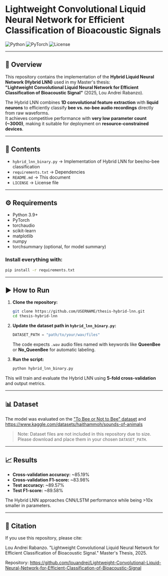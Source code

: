 # Lightweight Convolutional Liquid Neural Network for Efficient Classification of Bioacoustic Signals

![Python](https://img.shields.io/badge/python-3.9+-blue.svg)
![PyTorch](https://img.shields.io/badge/framework-PyTorch-red)
![License](https://img.shields.io/badge/license-MIT-green.svg)

---

## 📌 Overview
This repository contains the implementation of the **Hybrid Liquid Neural Network (Hybrid LNN)** used in my Master's thesis:  
**"Lightweight Convolutional Liquid Neural Network for Efficient Classification of Bioacoustic Signal"** (2025, Lou Andrei Rabanzo).

The Hybrid LNN combines **1D convolutional feature extraction** with **liquid neurons** to efficiently classify **bee vs. no-bee audio recordings** directly from raw waveforms.  
It achieves competitive performance with **very low parameter count (~3000)**, making it suitable for deployment on **resource-constrained devices**.

---

## 📂 Contents
- `hybrid_lnn_binary.py` → Implementation of Hybrid LNN for bee/no-bee classification  
- `requirements.txt` → Dependencies  
- `README.md` → This document  
- `LICENSE` → License file  

---

## ⚙️ Requirements
- Python 3.9+
- PyTorch
- torchaudio
- scikit-learn
- matplotlib
- numpy
- torchsummary (optional, for model summary)

### Install everything with:

```bash
pip install -r requirements.txt
```
---

## ▶️ How to Run

1.  **Clone the repository:**

    ```bash
    git clone https://github.com/USERNAME/thesis-hybrid-lnn.git
    cd thesis-hybrid-lnn
    ```

2.  **Update the dataset path in `hybrid_lnn_binary.py`:**

    ```python
    DATASET_PATH = "path/to/your/wav/files"
    ```

    The code expects `.wav` audio files named with keywords like **QueenBee** or **No_QueenBee** for automatic labeling.

3.  **Run the script:**

    ```bash
    python hybrid_lnn_binary.py
    ```

This will train and evaluate the Hybrid LNN using **5-fold cross-validation** and output metrics.

---


## 📊 Dataset

The model was evaluated on the ["To Bee or Not to Bee" dataset](https://www.kaggle.com/datasets/chrisfilo/to-bee-or-no-to-bee) and https://www.kaggle.com/datasets/haithammoh/sounds-of-animals

> Note: Dataset files are not included in this repository due to size. Please download and place them in your chosen `DATASET_PATH`.

---

## 📈 Results

* **Cross-validation accuracy:** ~85.19%
* **Cross-validation F1-score:** ~83.98%
* **Test accuracy:** ~89.57%
* **Test F1-score:** ~89.58%

The Hybrid LNN approaches CNN/LSTM performance while being >10x smaller in parameters.

---

## 📖 Citation

If you use this repository, please cite:

Lou Andrei Rabanzo. "Lightweight Convolutional Liquid Neural Network for Efficient Classification of Bioacoustic Signal." Master's Thesis, 2025.

Repository: https://github.com/louandrei/Lightweight-Convolutional-Liquid-Neural-Network-for-Efficient-Classification-of-Bioacoustic-Signal
